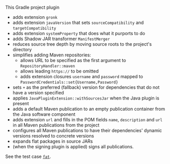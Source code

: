 This Gradle project plugin
- adds extension `gronk`
- adds extension `javaVersion` that sets `sourceCompatibility` and `targetCompatibility`
- adds extension `systemProperty` that does what it purports to do
- adds Shadow JAR transformer `ManifestMerger`
- reduces source tree depth by moving source roots to the project's directory
- simplifies adding Maven repositories:
  - allows URL to be specified as the first argument to `RepositoryHandler::maven`
  - allows leading `https://` to be omitted
  - adds extension closures `username` and `password` mapped to `PasswordCredentials::set{Username,Password}`
- sets `+` as the preferred (fallback) version for dependencies that do not have a version specified
- applies `JavaPluginExtension::withSourcesJar` when the Java plugin is present
- adds a default Maven publication to an empty publication container from the Java software component
- adds extension `url` and fills in the POM fields `name`, `description` and `url` in all Maven publications from the project
- configures all Maven publications to have their dependencies' dynamic versions resolved to concrete versions
- expands flat packages in source JARs
- (when the signing plugin is applied) signs all publications.

See the test case [`fat`](test/cases/fat/build.gradle).
